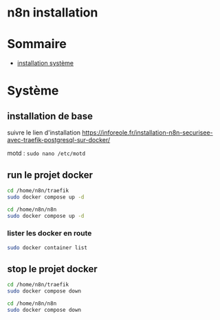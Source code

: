 # n8n installation

# Sommaire
 - [installation système](#système)

# Système
## installation de base
suivre le lien d'installation 
https://inforeole.fr/installation-n8n-securisee-avec-traefik-postgresql-sur-docker/

motd : ```sudo nano /etc/motd```

## run le projet docker
```bash
cd /home/n8n/traefik
sudo docker compose up -d

cd /home/n8n/n8n
sudo docker compose up -d
```
### lister les docker en route
```bash
sudo docker container list
```

## stop le projet docker
```bash
cd /home/n8n/traefik
sudo docker compose down

cd /home/n8n/n8n
sudo docker compose down

```
